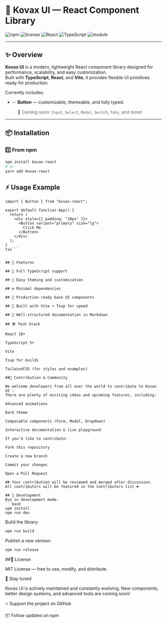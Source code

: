 # 🧩 Kovax UI — React Component Library

![npm](https://img.shields.io/npm/v/kovax-react?color=3b82f6&label=version)
![license](https://img.shields.io/npm/l/kovax-react?color=green)
![React](https://img.shields.io/badge/React-16+-61dafb)
![TypeScript](https://img.shields.io/badge/TypeScript-5+-3178c6)
![module](https://img.shields.io/badge/module-ESM-blue)

---

## ✨ Overview

**Kovax UI** is a modern, lightweight React component library designed for performance, scalability, and easy customization.  
Built with **TypeScript**, **React**, and **Vite**, it provides flexible UI primitives ready for production.

Currently includes:
- ✅ **Button** — customizable, themeable, and fully typed.

> 🚀 Coming soon: `Input`, `Select`, `Modal`, `Switch`, `Tabs`, and more!

---

## 📦 Installation

### 1️⃣ From npm
```bash
npm install kovax-react
# or
yarn add kovax-react
```

## ⚡ Usage Example
```tsx
import { Button } from "kovax-react";

export default function App() {
  return (
    <div style={{ padding: "20px" }}>
      <Button variant="primary" size="lg">
        Click Me
      </Button>
    </div>
  );
}
tsx```


## 🧠 Features

## 🌈 Full TypeScript support

## 🎨 Easy theming and customization

## ⚙️ Minimal dependencies

## 🧱 Production-ready base UI components

## 🚀 Built with Vite + Tsup for speed

## 📘 Well-structured documentation in Markdown

## 🛠 Tech Stack

React 18+

TypeScript 5+

Vite

Tsup for builds

TailwindCSS (for styles and examples)

##🤝 Contribution & Community

We welcome developers from all over the world to contribute to Kovax UI 💡
There are plenty of exciting ideas and upcoming features, including:

Advanced animations

Dark theme

Composable components (Form, Modal, Dropdown)

Interactive documentation & live playground

If you’d like to contribute:

Fork this repository

Create a new branch

Commit your changes

Open a Pull Request

## Your contribution will be reviewed and merged after discussion.
All contributors will be featured in the Contributors list ❤️

## 🚀 Development
Run in development mode:
```bash
npm install
npm run dev
```

Build the library:
```bash
npm run build
```

Publish a new version:
```bash
npm run release
```

##📄 License

MIT License — free to use, modify, and distribute.

🌟 Stay tuned

Kovax UI is actively maintained and constantly evolving.
New components, better design systems, and advanced tools are coming soon!

⭐ Support the project on GitHub

📦 Follow updates on npm